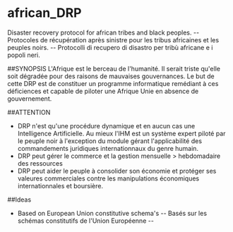 african_DRP
===========

Disaster recovery protocol for african tribes and black peoples. -- Protocoles de récupération après sinistre pour les tribus africaines et les peuples noirs. -- Protocolli di recupero di disastro per tribù africane e i popoli neri.

##SYNOPSIS
L'Afrique est le berceau de l'humanité. Il serait triste qu'elle soit dégradée pour des raisons de mauvaises gouvernances. Le but de cette DRP est de constituer un programme informatique remédiant à ces déficiences et capable de piloter une Afrique Unie en absence de gouvernement.

##ATTENTION
* DRP n'est qu'une procédure dynamique et en aucun cas une Intelligence Artificielle. Au mieux l'IHM est un système expert piloté par le peuple noir à l'exception du module gérant l'applicabilité des commandements juridiques internationnaux du genre humain.
* DRP peut gérer le commerce et la gestion mensuelle > hebdomadaire des ressources
* DRP peut aider le peuple à consolider son économie et protéger ses valeures commerciales contre les manipulations économiques internationnales et boursière.

##Ideas
* Based on European Union constitutive schema's -- Basés sur les schémas constitutifs de l'Union Européenne --
